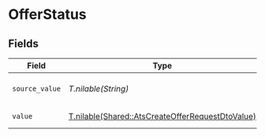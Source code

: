 # OfferStatus


## Fields

| Field                                                                                                    | Type                                                                                                     | Required                                                                                                 | Description                                                                                              | Example                                                                                                  |
| -------------------------------------------------------------------------------------------------------- | -------------------------------------------------------------------------------------------------------- | -------------------------------------------------------------------------------------------------------- | -------------------------------------------------------------------------------------------------------- | -------------------------------------------------------------------------------------------------------- |
| `source_value`                                                                                           | *T.nilable(String)*                                                                                      | :heavy_minus_sign:                                                                                       | The source value of the offer status.                                                                    | Pending                                                                                                  |
| `value`                                                                                                  | [T.nilable(Shared::AtsCreateOfferRequestDtoValue)](../../models/shared/atscreateofferrequestdtovalue.md) | :heavy_minus_sign:                                                                                       | The status of the offer.                                                                                 | pending                                                                                                  |